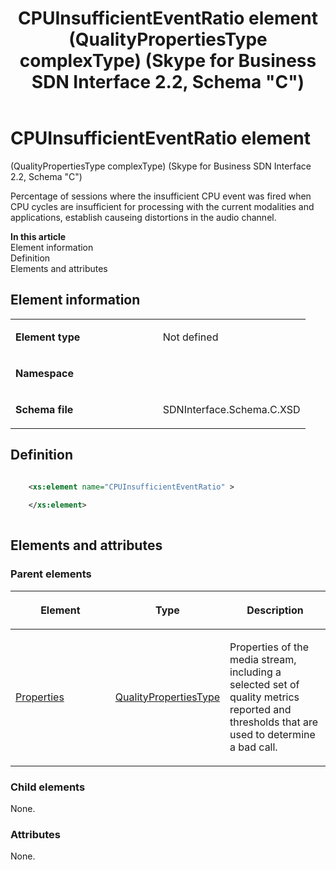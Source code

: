 ﻿---
title: CPUInsufficientEventRatio element (QualityPropertiesType complexType) (Skype for Business SDN Interface 2.2, Schema "C")
TOCTitle: CPUInsufficientEventRatio element
ms:assetid: 5d166bb4-dba8-8ed2-97b1-9060a9d57839
ms:mtpsurl: https://msdn.microsoft.com/en-us/library/Mt404731(v=office.16)
ms:contentKeyID: 68250644
ms.date: 08/24/2015
mtps_version: v=office.16
dev_langs:
- xml
---

# CPUInsufficientEventRatio element 

(QualityPropertiesType complexType) (Skype for Business SDN Interface 2.2, Schema \"C\")

Percentage of sessions where the insufficient CPU event was fired when CPU cycles are insufficient for processing with the current modalities and applications, establish causeing distortions in the audio channel.

**In this article**  
Element information  
Definition  
Elements and attributes  

## Element information

<table>
<colgroup>
<col style="width: 50%" />
<col style="width: 50%" />
</colgroup>
<tbody>
<tr class="odd">
<td><p><strong>Element type</strong></p></td>
<td><p>Not defined</p></td>
</tr>
<tr class="even">
<td><p><strong>Namespace</strong></p></td>
<td><p></p></td>
</tr>
<tr class="odd">
<td><p><strong>Schema file</strong></p></td>
<td><p>SDNInterface.Schema.C.XSD</p></td>
</tr>
</tbody>
</table>


## Definition

```xml

    <xs:element name="CPUInsufficientEventRatio" >
    
    </xs:element>
  
```

## Elements and attributes

### Parent elements

<table>
<colgroup>
<col style="width: 33%" />
<col style="width: 33%" />
<col style="width: 33%" />
</colgroup>
<thead>
<tr class="header">
<th><p>Element</p></th>
<th><p>Type</p></th>
<th><p>Description</p></th>
</tr>
</thead>
<tbody>
<tr class="odd">
<td><p><a href="properties-element-qualitytype-complextype-skype-for-business-sdn-interface-2-2-schema-c.md">Properties</a></p></td>
<td><p><a href="qualitypropertiestype-complextype-skype-for-business-sdn-interface-2-2-schema-c.md">QualityPropertiesType</a></p></td>
<td><p>Properties of the media stream, including a selected set of quality metrics reported and thresholds that are used to determine a bad call.</p></td>
</tr>
</tbody>
</table>


### Child elements

None.

### Attributes

None.

